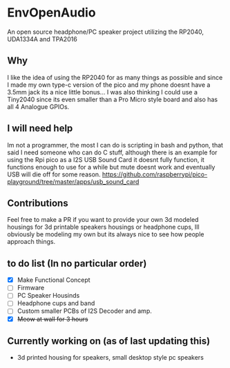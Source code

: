 # EnvOpenAudio
 An open source headphone/PC speaker project utilizing the RP2040, UDA1334A and TPA2016

## Why
I like the idea of using the RP2040 for as many things as possible and since I made my own type-c version of the pico and my phone doesnt have a 3.5mm jack its a nice little bonus... I was also thinking I could use a Tiny2040 since its even smaller than a Pro Micro style board and also has all 4 Analogue GPIOs.

## I will need help
Im not a programmer, the most I can do is scripting in bash and python, that said I need someone who can do C stuff, although there is an example for using the Rpi pico as a I2S USB Sound Card it doesnt fully function, it functions enough to use for a while but mute doesnt work and eventually USB will die off for some reason.
https://github.com/raspberrypi/pico-playground/tree/master/apps/usb_sound_card

## Contributions
Feel free to make a PR if you want to provide your own 3d modeled housings for 3d printable speakers housings or headphone cups, Ill obviously be modeling my own but its always nice to see how people approach things.

## to do list (In no particular order)
- [x] Make Functional Concept
- [ ] Firmware
- [ ] PC Speaker Housinds
- [ ] Headphone cups and band
- [ ] Custom smaller PCBs of I2S Decoder and amp.
- [x] ~~Meow at wall for 3 hours~~

## Currently working on (as of last updating this)
- 3d printed housing for speakers, small desktop style pc speakers